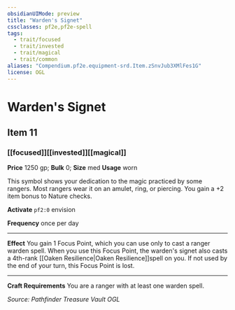 ```yaml
---
obsidianUIMode: preview
title: "Warden's Signet"
cssclasses: pf2e,pf2e-spell
tags:
  - trait/focused
  - trait/invested
  - trait/magical
  - trait/common
aliases: "Compendium.pf2e.equipment-srd.Item.zSnvJub3XMlFes1G"
license: OGL
---
```

# Warden's Signet
## Item 11
### [[focused]][[invested]][[magical]]


**Price** 1250 gp; 
**Bulk** 0; **Size** med
**Usage** worn

This symbol shows your dedication to the magic practiced by some rangers. Most rangers wear it on an amulet, ring, or piercing. You gain a +2 item bonus to Nature checks.

**Activate** `pf2:0` envision

**Frequency** once per day

* * *

**Effect** You gain 1 Focus Point, which you can use only to cast a ranger warden spell. When you use this Focus Point, the warden's signet also casts a 4th-rank [[Oaken Resilience|Oaken Resilience]]spell on you. If not used by the end of your turn, this Focus Point is lost.

* * *

**Craft Requirements** You are a ranger with at least one warden spell.

*Source: Pathfinder Treasure Vault*
*OGL*